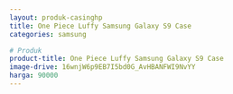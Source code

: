 ```yaml
---
layout: produk-casinghp
title: One Piece Luffy Samsung Galaxy S9 Case
categories: samsung

# Produk
product-title: One Piece Luffy Samsung Galaxy S9 Case
image-drive: 16wnjW6p9EB7I5bd0G_AvHBANFWI9NvYY
harga: 90000
---
```

